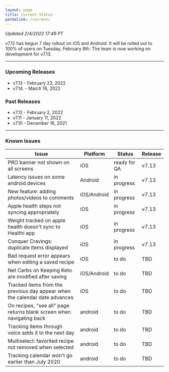 ```yaml
---
layout: page
title: Current Status
permalink: /current/
---
```


_Updated 2/4/2022 17:49 PT_

v7.12 has begun 7 day rollout on iOS and Android. It will be rolled out to 100% of users on Tuesday, February 8th. The team is now working on development for v7.13. 

***

### Upcoming Releases
- v7.13   - February 23, 2022
- v7.14.  - March 16, 2022
 
### Past Releases
- v7.12   - February 2, 2022
- v7.11   - January 11, 2022
- v7.10   - December 16, 2021

***

### Known Issues

|Issue                          |Platform   | Status    | Release           |
| ---                           | ---       | ---       | ---               |
|PRO banner not shown on all screens|iOS|ready for QA| v7.13|
|Latency issues on some android devices|Android|in progress| v7.13|
|New feature: adding photos/videos to comments|iOS/Android|in progress| v7.13|
|Apple health steps not syncing appropriately|iOS|in progress| v7.13|
|Weight tracked on apple health doesn't sync to Healthi app|iOS|in progress| v7.13|
|Conquer Cravings: duplicate items displayed|iOS|in progress| v7.13|
|Bad request error appears when editing a saved recipe|iOS|to do| TBD|
|Net Carbs on Keeping Keto are modified after saving|iOS/Android|to do| TBD|
|Tracked items from the previous day appear when the calendar date advances |iOS|to do| TBD|
|On recipes, "see all" page returns blank screen when navigating back |android|to do| TBD|
|Tracking items through voice adds it to the next day |android|to do| TBD|
|Multiselect: favorited recipe not removed when selected |android|to do| TBD|
|Tracking calendar won't go earlier than July 2020 |android|to do| TBD|
